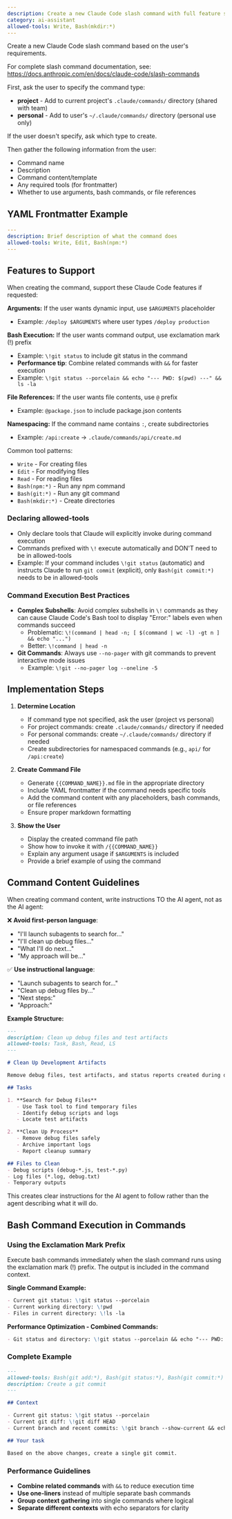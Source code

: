 ```yaml
---
description: Create a new Claude Code slash command with full feature support
category: ai-assistant
allowed-tools: Write, Bash(mkdir:*)
---
```


Create a new Claude Code slash command based on the user's requirements.

For complete slash command documentation, see: https://docs.anthropic.com/en/docs/claude-code/slash-commands

First, ask the user to specify the command type:
- **project** - Add to current project's `.claude/commands/` directory (shared with team)
- **personal** - Add to user's `~/.claude/commands/` directory (personal use only)

If the user doesn't specify, ask which type to create.

Then gather the following information from the user:
- Command name
- Description
- Command content/template
- Any required tools (for frontmatter)
- Whether to use arguments, bash commands, or file references

## YAML Frontmatter Example

```yaml
---
description: Brief description of what the command does
allowed-tools: Write, Edit, Bash(npm:*)
---
```

## Features to Support

When creating the command, support these Claude Code features if requested:

**Arguments:** If the user wants dynamic input, use `$ARGUMENTS` placeholder
- Example: `/deploy $ARGUMENTS` where user types `/deploy production`

**Bash Execution:** If the user wants command output, use exclamation mark (!) prefix
- Example: `\!git status` to include git status in the command
- **Performance tip**: Combine related commands with `&&` for faster execution
- Example: `\!git status --porcelain && echo "--- PWD: $(pwd) ---" && ls -la`

**File References:** If the user wants file contents, use `@` prefix
- Example: `@package.json` to include package.json contents

**Namespacing:** If the command name contains `:`, create subdirectories
- Example: `/api:create` → `.claude/commands/api/create.md`

Common tool patterns:
- `Write` - For creating files
- `Edit` - For modifying files
- `Read` - For reading files
- `Bash(npm:*)` - Run any npm command
- `Bash(git:*)` - Run any git command
- `Bash(mkdir:*)` - Create directories

### Declaring allowed-tools
- Only declare tools that Claude will explicitly invoke during command execution
- Commands prefixed with `\!` execute automatically and DON'T need to be in allowed-tools
- Example: If your command includes `\!git status` (automatic) and instructs Claude to run `git commit` (explicit), only `Bash(git commit:*)` needs to be in allowed-tools

### Command Execution Best Practices
- **Complex Subshells**: Avoid complex subshells in `\!` commands as they can cause Claude Code's Bash tool to display "Error:" labels even when commands succeed
  - Problematic: `\!(command | head -n; [ $(command | wc -l) -gt n ] && echo "...")`
  - Better: `\!command | head -n`
- **Git Commands**: Always use `--no-pager` with git commands to prevent interactive mode issues
  - Example: `\!git --no-pager log --oneline -5`

## Implementation Steps

1. **Determine Location**
   - If command type not specified, ask the user (project vs personal)
   - For project commands: create `.claude/commands/` directory if needed
   - For personal commands: create `~/.claude/commands/` directory if needed
   - Create subdirectories for namespaced commands (e.g., `api/` for `/api:create`)

2. **Create Command File**
   - Generate `{{COMMAND_NAME}}.md` file in the appropriate directory
   - Include YAML frontmatter if the command needs specific tools
   - Add the command content with any placeholders, bash commands, or file references
   - Ensure proper markdown formatting

3. **Show the User**
   - Display the created command file path
   - Show how to invoke it with `/{{COMMAND_NAME}}`
   - Explain any argument usage if `$ARGUMENTS` is included
   - Provide a brief example of using the command

## Command Content Guidelines

When creating command content, write instructions TO the AI agent, not as the AI agent:

❌ **Avoid first-person language**:
- "I'll launch subagents to search for..."
- "I'll clean up debug files..."
- "What I'll do next..."
- "My approach will be..."

✅ **Use instructional language**:
- "Launch subagents to search for..."
- "Clean up debug files by..."
- "Next steps:"
- "Approach:"

**Example Structure:**
```markdown
---
description: Clean up debug files and test artifacts
allowed-tools: Task, Bash, Read, LS
---

# Clean Up Development Artifacts

Remove debug files, test artifacts, and status reports created during development.

## Tasks

1. **Search for Debug Files**
   - Use Task tool to find temporary files
   - Identify debug scripts and logs
   - Locate test artifacts

2. **Clean Up Process**
   - Remove debug files safely
   - Archive important logs
   - Report cleanup summary

## Files to Clean
- Debug scripts (debug-*.js, test-*.py)
- Log files (*.log, debug.txt)
- Temporary outputs
```

This creates clear instructions for the AI agent to follow rather than the agent describing what it will do.

## Bash Command Execution in Commands

### Using the Exclamation Mark Prefix
Execute bash commands immediately when the slash command runs using the exclamation mark (!) prefix. The output is included in the command context.

**Single Command Example:**
````markdown
- Current git status: \!git status --porcelain
- Current working directory: \!pwd
- Files in current directory: \!ls -la
````

**Performance Optimization - Combined Commands:**
````markdown
- Git status and directory: \!git status --porcelain && echo "--- PWD: $(pwd) ---" && ls -la
````

### Complete Example
````markdown
---
allowed-tools: Bash(git add:*), Bash(git status:*), Bash(git commit:*)
description: Create a git commit
---

## Context

- Current git status: \!git status --porcelain
- Current git diff: \!git diff HEAD
- Current branch and recent commits: \!git branch --show-current && echo "--- Recent commits ---" && git log --oneline -10

## Your task

Based on the above changes, create a single git commit.
````

### Performance Guidelines
- **Combine related commands** with `&&` to reduce execution time
- **Use one-liners** instead of multiple separate bash commands
- **Group context gathering** into single commands where logical
- **Separate different contexts** with echo separators for clarity